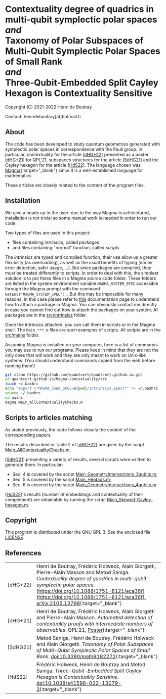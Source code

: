 # Contextuality degree of quadrics in multi-qubit symplectic polar spaces <br> _and_ <br> Taxonomy of Polar Subspaces of Multi-Qubit Symplectic Polar Spaces of Small Rank <br> _and_ <br> Three-Qubit-Embedded Split Cayley Hexagon is Contextuality Sensitive

Copyright (C) 2021-2022 Henri de Boutray

Contact: henrideboutray[at]hotmail.fr

## About

The code has been developed to study quantum geometries generated with
symplectic polar spaces in correspondence with the Pauli group. In particular,
contextuality for the article [[dHG+22]](#dHG22) presented as a poster
[[dHG+21]](#dHG21) for QPL'21, subspaces structures for the article
[[SdHG21]](#SdHG21) and the Cayley hexagon for the article [[HdS22]](#HdS22). 
The language chosen was [Magma](http://magma.maths.usyd.edu.au){:target="_blank"} 
since it is a well-established language for mathematics.

These articles are closely related to the content of the program files.

## Installation

We give a heads up to the user: due to the way Magma is achitectured, installation 
is not trivial so some manual work is needed in order to run our code.

Two types of files are used in this project: 
- files containing *intrinsics*, called *packages*
- and files containing "normal" function, called *scripts*

The *intrinsics* are typed and compiled function, their use allow us a greater
flexibility (as overloading), as well as the usual benefits of typing (earlier
error detection, safer usage, ...). But since packages are compiled, they must
be treated differently to scripts. In order to deal with this, the simplest
solution is to put these files in a Magma source code folder. These folders are 
listed in the system environment variable `MAGMA_SYSTEM_SPEC` accessible through 
the Magma prompt with the command `GetEnv("MAGMA_SYSTEM_SPEC");`. But this may 
be impossible for many reasons, in this case please refer to
[this](http://magma.maths.usyd.edu.au/magma/handbook/text/24) documentation
page to understand how to attach a package in Magma. You can obviously contact 
me directly in case you cannot find out
how to attach the packages on your system. All packages are in the 
[src/intrinsics](https://github.com/quantcert/quantcert.github.io/tree/master/Magma-contextuality/src/intrinsics) 
folder.

Once the intrinsics attached, you can call them in scripts or in the Magma
shell. The `Main_***.m` files are such examples of scripts. All scripts are in the 
[src/mains](https://github.com/quantcert/quantcert.github.io/tree/master/Magma-contextuality/src/mains) 
folder.

Assuming Magma is installed on your computer, here is a list of commands you may
use to run our programs. Please keep in mind that they are not the only ones that 
will work and they are only meant to work on Unix-like systems. (You should 
understand commands copied from the web before running them!)

```bash
git clone https://github.com/quantcert/quantcert.github.io.git
cd quantcert.github.io/Magma-contextuality/src
touch ~/.bashrc
echo "export \"MAGMA_USER_SPEC=$(pwd)/intrinsics.spec\"" >> ~/.bashrc
source ~/.bashrc
cd mains
magma Main_AllContextualityChecks.m
```

## Scripts to articles matching

As stated previously, the code follows closely the content of the corresponding 
papers.

The results described in Table 2 of [[dHG+22]](#dHG22) are given by the 
script [Main_AllContextualityChecks.m](src/mains/Main_AllContextualityChecks.m).

[[SdHG21]](#SdHG21) presenting a variety of results, several scripts were 
written to generate them. In particular:
- Sec. 4 is covered by the script [Main_GeometryIntersections_3qubits.m](src/mains/Main_GeometryIntersections_3qubits.m);
- Sec. 5 is covered by the script [Main_Heptads.m](src/mains/Main_Heptads.m);
- Sec. 6 is covered by the script [Main_GeometryIntersections_4qubits.m](src/mains/Main_GeometryIntersections_4qubits.m).

[[HdS22]](#HdS22)'s results (number of embeddings and contextuality of their 
complement) are obtainable by running the script 
[Main_Skewed-Cayley-hexagon.m](src/mains/Main_Skewed-Cayley-hexagon.m).

## Copyright

This program is distributed under the GNU GPL 3. See the enclosed file 
[LICENSE](LICENSE).

## References

|                         |                                                    |
|-------------------------|----------------------------------------------------|
|<a id="dHG22"/>[dHG+22]  |Henri de Boutray, Frédéric  Holweck, Alain Giorgetti, Pierre-Alain Masson and Metod Saniga. *Contextuality degree of quadrics in multi-qubit symplectic polar spaces*. [https://doi.org/10.1088/1751-8121/aca36f](https://doi.org/10.1088/1751-8121/aca36f), [arXiv:2105.13798](https://arxiv.org/abs/2105.13798){:target="_blank"}|
|<a id="dHG21"/>[dHG+21]|Henri de Boutray, Frédéric  Holweck, Alain Giorgetti and Pierre-Alain Masson. *Automated detection of contextuality proofs with intermediate numbers of observables*. QPL'21, [Poster](poster-landscape.pdf){:target="_blank"}|
|<a id="SdHG21"/>[SdHG21] |Metod Saniga, Henri de Boutray, Frédéric Holweck and Alain Giorgetti. *Taxonomy of Polar Subspaces of Multi-Qubit Symplectic Polar Spaces of Small Rank*. [doi:10.3390/math9182272](https://doi.org/10.3390/math9182272){:target="_blank"}|
|<a id="HdS22"/>[HdS22]   |Frédéric Holweck, Henri de Boutray and Metod Saniga. *Three-Qubit-Embedded Split Cayley Hexagon is Contextuality Sensitive*. [doi:10.1038/s41598-022-13079-3](https://doi.org/10.1038/s41598-022-13079-3){:target="_blank"}|
